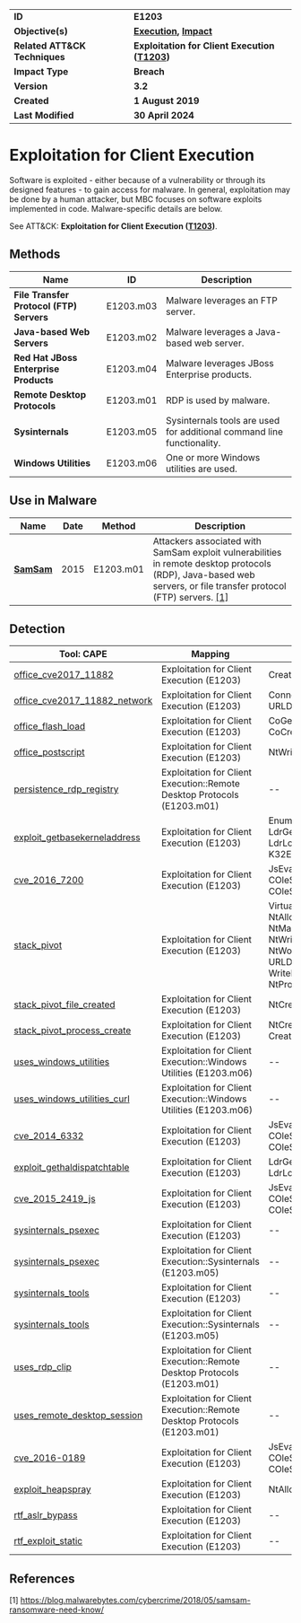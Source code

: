<table>
<tr>
<td><b>ID</b></td>
<td><b>E1203</b></td>
</tr>
<tr>
<td><b>Objective(s)</b></td>
<td><b><a href="../execution">Execution</a>, <a href="../impact">Impact</a></b></td>
</tr>
<tr>
<td><b>Related ATT&CK Techniques</b></td>
<td><b>Exploitation for Client Execution (<a href="https://attack.mitre.org/techniques/T1203">T1203</a>)</b></td>
</tr>
<tr>
<td><b>Impact Type</b></td>
<td><b>Breach</b></td>
</tr>
<tr>
<td><b>Version</b></td>
<td><b>3.2</b></td>
</tr>
<tr>
<td><b>Created</b></td>
<td><b>1 August 2019</b></td>
</tr>
<tr>
<td><b>Last Modified</b></td>
<td><b>30 April 2024</b></td>
</tr>
</table>


# Exploitation for Client Execution

Software is exploited - either because of a vulnerability or through its designed features - to gain access for malware. In general, exploitation may be done by a human attacker, but MBC focuses on software exploits implemented in code. Malware-specific details are below.

See ATT&CK: **Exploitation for Client Execution ([T1203](https://attack.mitre.org/techniques/T1203))**.

## Methods

|Name|ID|Description|
|---|---|---|
|**File Transfer Protocol (FTP) Servers**|E1203.m03|Malware leverages an FTP server.|
|**Java-based Web Servers**|E1203.m02|Malware leverages a Java-based web server.|
|**Red Hat JBoss Enterprise Products**|E1203.m04|Malware leverages JBoss Enterprise products.|
|**Remote Desktop Protocols**|E1203.m01|RDP is used by malware.|
|**Sysinternals**|E1203.m05|Sysinternals tools are used for additional command line functionality.|
|**Windows Utilities**|E1203.m06|One or more Windows utilities are used.|

## Use in Malware

|Name|Date|Method|Description|
|---|---|---|---|
|[**SamSam**](../xample-malware/samsam.md)|2015|E1203.m01|Attackers associated with SamSam exploit vulnerabilities in remote desktop protocols (RDP), Java-based web servers, or file transfer protocol (FTP) servers. [[1]](#1)|

## Detection

|Tool: CAPE|Mapping|APIs|
|---|---|---|
|[office_cve2017_11882](https://github.com/CAPESandbox/community/tree/master/modules/signatures/windows/office_exploit.py)|Exploitation for Client Execution (E1203)|CreateProcessInternalW|
|[office_cve2017_11882_network](https://github.com/CAPESandbox/community/tree/master/modules/signatures/windows/office_exploit.py)|Exploitation for Client Execution (E1203)|ConnectEx, URLDownloadToFileW|
|[office_flash_load](https://github.com/CAPESandbox/community/tree/master/modules/signatures/windows/office_exploit.py)|Exploitation for Client Execution (E1203)|CoGetClassObject, CoCreateInstance|
|[office_postscript](https://github.com/CAPESandbox/community/tree/master/modules/signatures/windows/office_exploit.py)|Exploitation for Client Execution (E1203)|NtWriteFile|
|[persistence_rdp_registry](https://github.com/CAPESandbox/community/tree/master/modules/signatures/windows/persistence_remotedesktop.py)|Exploitation for Client Execution::Remote Desktop Protocols (E1203.m01)|--|
|[exploit_getbasekerneladdress](https://github.com/CAPESandbox/community/tree/master/modules/signatures/windows/exploit_getbasekerneladdress.py)|Exploitation for Client Execution (E1203)|EnumDeviceDrivers, LdrGetProcedureAddress, LdrLoadDll, K32EnumDeviceDrivers|
|[cve_2016_7200](https://github.com/CAPESandbox/community/tree/master/modules/signatures/windows/cve_2016_7200.py)|Exploitation for Client Execution (E1203)|JsEval, COleScript_ParseScriptText, COleScript_Compile|
|[stack_pivot](https://github.com/CAPESandbox/community/tree/master/modules/signatures/windows/stack_pivot.py)|Exploitation for Client Execution (E1203)|VirtualProtectEx, NtAllocateVirtualMemory, NtMapViewOfSection, NtWriteVirtualMemory, NtWow64WriteVirtualMemory64, URLDownloadToFileW, WriteProcessMemory, NtProtectVirtualMemory|
|[stack_pivot_file_created](https://github.com/CAPESandbox/community/tree/master/modules/signatures/windows/stack_pivot.py)|Exploitation for Client Execution (E1203)|NtCreateFile|
|[stack_pivot_process_create](https://github.com/CAPESandbox/community/tree/master/modules/signatures/windows/stack_pivot.py)|Exploitation for Client Execution (E1203)|NtCreateUserProcess, CreateProcessInternalW|
|[uses_windows_utilities](https://github.com/CAPESandbox/community/blob/master/modules/signatures/windows/windows_utilities.py)|Exploitation for Client Execution::Windows Utilities (E1203.m06)|--|
|[uses_windows_utilities_curl](https://github.com/CAPESandbox/community/blob/master/modules/signatures/windows/windows_utilities.py)|Exploitation for Client Execution::Windows Utilities (E1203.m06)|--|
|[cve_2014_6332](https://github.com/CAPESandbox/community/tree/master/modules/signatures/windows/cve_2014_6332.py)|Exploitation for Client Execution (E1203)|JsEval, COleScript_ParseScriptText, COleScript_Compile|
|[exploit_gethaldispatchtable](https://github.com/CAPESandbox/community/tree/master/modules/signatures/windows/exploit_gethaldispatchtable.py)|Exploitation for Client Execution (E1203)|LdrGetProcedureAddress, LdrLoadDll|
|[cve_2015_2419_js](https://github.com/CAPESandbox/community/tree/master/modules/signatures/windows/cve_2015_2419.py)|Exploitation for Client Execution (E1203)|JsEval, COleScript_ParseScriptText, COleScript_Compile|
|[sysinternals_psexec](https://github.com/CAPESandbox/community/tree/master/modules/signatures/windows/sysinternals.py)|Exploitation for Client Execution (E1203)|--|
|[sysinternals_psexec](https://github.com/CAPESandbox/community/tree/master/modules/signatures/windows/sysinternals.py)|Exploitation for Client Execution::Sysinternals (E1203.m05)|--|
|[sysinternals_tools](https://github.com/CAPESandbox/community/tree/master/modules/signatures/windows/sysinternals.py)|Exploitation for Client Execution (E1203)|--|
|[sysinternals_tools](https://github.com/CAPESandbox/community/tree/master/modules/signatures/windows/sysinternals.py)|Exploitation for Client Execution::Sysinternals (E1203.m05)|--|
|[uses_rdp_clip](https://github.com/CAPESandbox/community/tree/master/modules/signatures/windows/remote_desktop.py)|Exploitation for Client Execution::Remote Desktop Protocols (E1203.m01)|--|
|[uses_remote_desktop_session](https://github.com/CAPESandbox/community/tree/master/modules/signatures/windows/remote_desktop.py)|Exploitation for Client Execution::Remote Desktop Protocols (E1203.m01)|--|
|[cve_2016-0189](https://github.com/CAPESandbox/community/tree/master/modules/signatures/windows/cve_2016-0189.py)|Exploitation for Client Execution (E1203)|JsEval, COleScript_ParseScriptText, COleScript_Compile|
|[exploit_heapspray](https://github.com/CAPESandbox/community/tree/master/modules/signatures/windows/exploit_heapspray.py)|Exploitation for Client Execution (E1203)|NtAllocateVirtualMemory|
|[rtf_aslr_bypass](https://github.com/CAPESandbox/community/tree/master/modules/signatures/windows/office_rtf.py)|Exploitation for Client Execution (E1203)|--|
|[rtf_exploit_static](https://github.com/CAPESandbox/community/tree/master/modules/signatures/windows/office_rtf.py)|Exploitation for Client Execution (E1203)|--|

## References

<a name="1">[1]</a> https://blog.malwarebytes.com/cybercrime/2018/05/samsam-ransomware-need-know/

